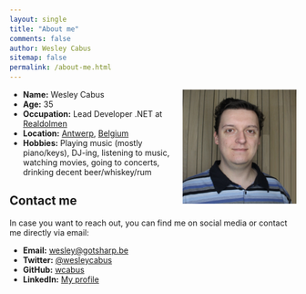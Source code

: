 ```yaml
---
layout: single
title: "About me"
comments: false
author: Wesley Cabus
sitemap: false
permalink: /about-me.html
---
```


<a href="/assets/bio-photo.jpg"><img width="200" height="200" title="Wesley Cabus" align="right" style="border: 0px currentColor; border-image: none; padding-top: 0px; padding-right: 0px; padding-left: 0px; float: right; display: inline; background-image: none;" alt="Wesley Cabus" src="/assets/bio-photo.jpg" border="0"></a>
 
* **Name:** Wesley Cabus
* **Age:** 35  
* **Occupation:**
	Lead Developer .NET at [Realdolmen](http://www.realdolmen.com/en)
* **Location:** [Antwerp](http://en.wikipedia.org/wiki/Antwerp), [Belgium](http://en.wikipedia.org/wiki/Belgium)
* **Hobbies:** Playing music (mostly piano/keys), DJ-ing, listening to music, watching movies, going to concerts, drinking decent beer/whiskey/rum

## Contact me

In case you want to reach out, you can find me on social media or contact me directly via email:

* **Email:** [wesley@gotsharp.be](mailto:wesley@gotsharp.be)
* **Twitter:** [@wesleycabus](https://twitter.com/wesleycabus)
* **GitHub:** [wcabus](https://github.com/wcabus)
* **LinkedIn:** [My profile](https://www.linkedin.com/in/wcabus)
